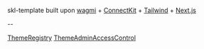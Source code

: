 skl-template built upon [wagmi](https://wagmi.sh) + [ConnectKit](https://docs.family.co/connectkit) + [Tailwind](https://tailwindcss.com/) + [Next.js](https://nextjs.org)

--

[ThemeRegistry](https://goerli.etherscan.io/address/0x430c7019f131cc15a0e43daff589f9b09a6684fb)
[ThemeAdminAccessControl](https://goerli.etherscan.io/address/0xefbe69601091b634a7523EAd389A83f18fcFC452)
